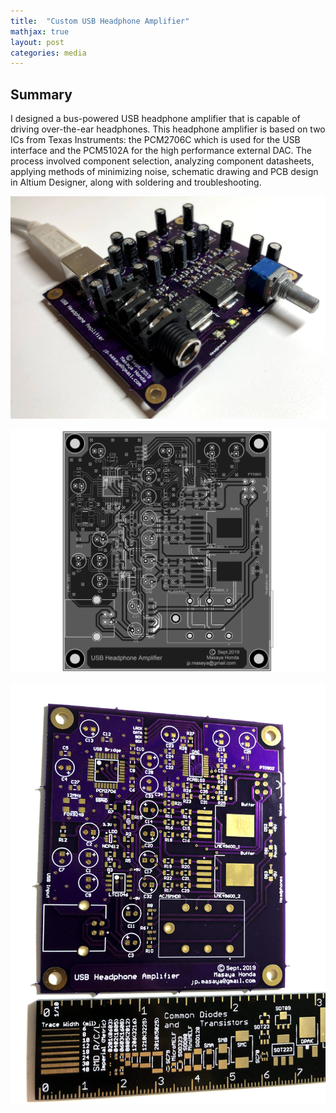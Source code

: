 ```yaml
---
title:  "Custom USB Headphone Amplifier"
mathjax: true
layout: post
categories: media
---
```


## Summary

I designed a bus-powered USB headphone amplifier that is capable of driving over-the-ear headphones. This headphone amplifier is based on two ICs from Texas Instruments: the PCM2706C which is used for the USB interface and the PCM5102A for the high performance external DAC. The process involved component selection, analyzing component datasheets, applying methods of minimizing noise, schematic drawing and PCB design in Altium Designer, along with soldering and troubleshooting. 

![USB Headphone Amp](/assets/images/IMG_4614.jpg)

![USB Headphone Amp](/assets/images/IMG_4497.jpg)

![USB_Headphone_Amp](/assets/images/IMG_4496.jpg)
